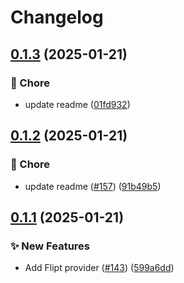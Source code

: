 # Changelog

## [0.1.3](https://github.com/open-feature/python-sdk-contrib/compare/openfeature-provider-flipt/v0.1.2...openfeature-provider-flipt/v0.1.3) (2025-01-21)


### 🧹 Chore

* update readme ([01fd932](https://github.com/open-feature/python-sdk-contrib/commit/01fd932aca73a24c681bc6cde7ab272c75082b20))

## [0.1.2](https://github.com/open-feature/python-sdk-contrib/compare/openfeature-provider-flipt/v0.1.1...openfeature-provider-flipt/v0.1.2) (2025-01-21)


### 🧹 Chore

* update readme ([#157](https://github.com/open-feature/python-sdk-contrib/issues/157)) ([91b49b5](https://github.com/open-feature/python-sdk-contrib/commit/91b49b581d7dcf7b2cf419beb5b7bf9874b18334))

## [0.1.1](https://github.com/open-feature/python-sdk-contrib/compare/openfeature-provider-flipt-v0.1.0...openfeature-provider-flipt/v0.1.1) (2025-01-21)


### ✨ New Features

* Add Flipt provider ([#143](https://github.com/open-feature/python-sdk-contrib/issues/143)) ([599a6dd](https://github.com/open-feature/python-sdk-contrib/commit/599a6dd0a5abffedaa8a176933547edad19e53f4))
